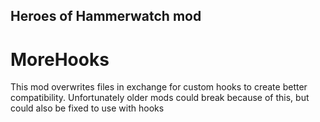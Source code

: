 ## Heroes of Hammerwatch mod
# MoreHooks
This mod overwrites files in exchange for custom hooks to create better compatibility. Unfortunately older mods could break because of this, but could also be fixed to use with hooks
